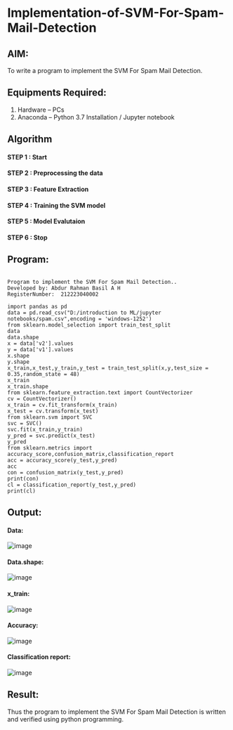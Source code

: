 # Implementation-of-SVM-For-Spam-Mail-Detection

## AIM:
To write a program to implement the SVM For Spam Mail Detection.

## Equipments Required:
1. Hardware – PCs
2. Anaconda – Python 3.7 Installation / Jupyter notebook

## Algorithm
#### STEP 1 : Start
#### STEP 2 : Preprocessing the data
#### STEP 3 : Feature Extraction
#### STEP 4 : Training the SVM model
#### STEP 5 : Model Evalutaion
#### STEP 6 : Stop

## Program:
```

Program to implement the SVM For Spam Mail Detection..
Developed by: Abdur Rahman Basil A H 
RegisterNumber:  212223040002

```
```
import pandas as pd
data = pd.read_csv("D:/introduction to ML/jupyter notebooks/spam.csv",encoding = 'windows-1252')
from sklearn.model_selection import train_test_split
data
data.shape
x = data['v2'].values
y = data['v1'].values
x.shape
y.shape
x_train,x_test,y_train,y_test = train_test_split(x,y,test_size = 0.35,random_state = 48)
x_train
x_train.shape
from sklearn.feature_extraction.text import CountVectorizer
cv = CountVectorizer()
x_train = cv.fit_transform(x_train)
x_test = cv.transform(x_test)
from sklearn.svm import SVC
svc = SVC()
svc.fit(x_train,y_train)
y_pred = svc.predict(x_test)
y_pred
from sklearn.metrics import accuracy_score,confusion_matrix,classification_report
acc = accuracy_score(y_test,y_pred)
acc
con = confusion_matrix(y_test,y_pred)
print(con)
cl = classification_report(y_test,y_pred)
print(cl)
```

## Output:
#### Data:
![image](https://github.com/arbasil05/Implementation-of-SVM-For-Spam-Mail-Detection/assets/144218037/ac883980-2ee2-46fd-8cdb-82f067a463c1)
#### Data.shape:
![image](https://github.com/arbasil05/Implementation-of-SVM-For-Spam-Mail-Detection/assets/144218037/4b708069-05fb-481c-953a-1ccd957688e3)
#### x_train:
![image](https://github.com/arbasil05/Implementation-of-SVM-For-Spam-Mail-Detection/assets/144218037/083bd74b-bfa1-4d51-b55e-6c7fe12064f5)
#### Accuracy:
![image](https://github.com/arbasil05/Implementation-of-SVM-For-Spam-Mail-Detection/assets/144218037/ed95afb6-055d-478f-84b9-07d628180b3c)
#### Classification report:
![image](https://github.com/arbasil05/Implementation-of-SVM-For-Spam-Mail-Detection/assets/144218037/b699b079-ded5-42e7-8ad6-2688df23694f)





## Result:
Thus the program to implement the SVM For Spam Mail Detection is written and verified using python programming.
